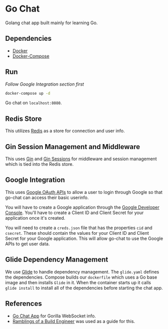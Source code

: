 # Go Chat

Golang chat app built mainly for learning Go.

## Dependencies

- [Docker](https://www.docker.com/)
- [Docker-Compose](https://docs.docker.com/compose/)

## Run

*Follow Google Integration section first*

```bash
docker-compose up -d
```

Go chat on `localhost:8080`.

## Redis Store

This utilizes [Redis](https://redis.io/) as a store for connection and user info.

## Gin Session Management and Middleware

This uses [Gin](https://github.com/gin-gonic/gin) and [Gin Sessions](https://github.com/gin-contrib/sessions) for middleware and session management
which is tied into the Redis store.

## Google Integration

This uses [Google OAuth APIs](https://developers.google.com/identity/protocols/OAuth2) to allow a user to login through Google
so that go-chat can access their basic userinfo.

You will have to create a Google application through the [Google Developer Console](https://console.developers.google.com). You'll have to create a
Client ID and Client Secret for your application once it's created.

You will need to create a `creds.json` file that has the properties `cid` and `csecret`. These should contain the values for your Client ID and Client
Secret for your Google application. This will allow go-chat to use the Google APIs to get user data.

## Glide Dependency Management

We use [Glide](https://github.com/Masterminds/glide) to handle dependency management. The `glide.yaml` defines the dependencies. Compose builds our `dockerfile` which uses a Go base image and then installs `Glide` in it. When the container starts up it calls `glide install` to install all of the dependencies before starting the chat app.

## References

- [Go Chat App](https://scotch.io/bar-talk/build-a-realtime-chat-server-with-go-and-websockets) for Gorilla WebSocket info.
- [Ramblings of a Build Engineer](https://skarlso.github.io/2016/06/12/google-signin-with-go/) was used as a guide for this.
